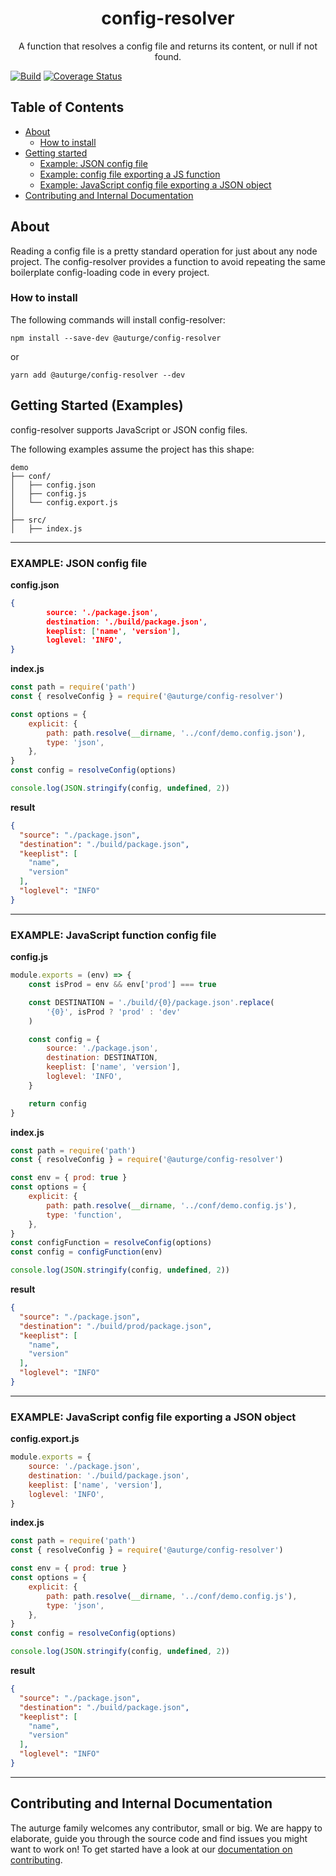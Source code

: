 <h1 align="center">config-resolver</h1>

<p align="center">
  A function that resolves a config file and returns its content, or null if not found.
</p>
<!-- [![npm][npm]][npm-url] -->

[![Build][travis-badge]][travis-url] [![Coverage Status][coverage-badge]][coverage-url]

## Table of Contents

-   [About](#about)
    -   [How to install](#how-to-install)
-   [Getting started](#getting-started-examples)
    -   [Example: JSON config file](#example-json-config-file)
    -   [Example: config file exporting a JS function](#example-JavaScript-function-config-file )
    -   [Example: JavaScript config file exporting a JSON object](#EXAMPLE-JavaScript-config-file-exporting-a-JSON-object)
-   [Contributing and Internal Documentation](#contributing-and-internal-documentation)

## About

Reading a config file is a pretty standard operation for just about any node project. The config-resolver provides a function to avoid repeating the same boilerplate config-loading code in every project.

### How to install

The following commands will install config-resolver:

```shell
npm install --save-dev @auturge/config-resolver
```

or

```shell
yarn add @auturge/config-resolver --dev
```

## Getting Started (Examples)

config-resolver supports JavaScript or JSON config files.

The following examples assume the project has this shape:

```none
demo
├── conf/
│   ├── config.json
│   ├── config.js
│   └── config.export.js
│
├── src/
│   ├── index.js
```

---

### EXAMPLE: JSON config file

**config.json**

```JSON
{
        source: './package.json',
        destination: './build/package.json',
        keeplist: ['name', 'version'],
        loglevel: 'INFO',
}
```

**index.js**

```JavaScript
const path = require('path')
const { resolveConfig } = require('@auturge/config-resolver')

const options = {
    explicit: {
        path: path.resolve(__dirname, '../conf/demo.config.json'),
        type: 'json',
    },
}
const config = resolveConfig(options)

console.log(JSON.stringify(config, undefined, 2))
```

**result**

```JSON
{
  "source": "./package.json",
  "destination": "./build/package.json",
  "keeplist": [
    "name",
    "version"
  ],
  "loglevel": "INFO"
}
```

---

### EXAMPLE: JavaScript function config file

**config.js**

```JavaScript
module.exports = (env) => {
    const isProd = env && env['prod'] === true

    const DESTINATION = './build/{0}/package.json'.replace(
        '{0}', isProd ? 'prod' : 'dev'
    )

    const config = {
        source: './package.json',
        destination: DESTINATION,
        keeplist: ['name', 'version'],
        loglevel: 'INFO',
    }

    return config
}
```

**index.js**
```JavaScript
const path = require('path')
const { resolveConfig } = require('@auturge/config-resolver')

const env = { prod: true }
const options = {
    explicit: {
        path: path.resolve(__dirname, '../conf/demo.config.js'),
        type: 'function',
    },
}
const configFunction = resolveConfig(options)
const config = configFunction(env)

console.log(JSON.stringify(config, undefined, 2))
```

**result**

```JSON
{
  "source": "./package.json",
  "destination": "./build/prod/package.json",
  "keeplist": [
    "name",
    "version"
  ],
  "loglevel": "INFO"
}
```

---

### EXAMPLE: JavaScript config file exporting a JSON object

**config.export.js**

```JavaScript
module.exports = {
    source: './package.json',
    destination: './build/package.json',
    keeplist: ['name', 'version'],
    loglevel: 'INFO',
}
```

**index.js**
```JavaScript
const path = require('path')
const { resolveConfig } = require('@auturge/config-resolver')

const env = { prod: true }
const options = {
    explicit: {
        path: path.resolve(__dirname, '../conf/demo.config.js'),
        type: 'json',
    },
}
const config = resolveConfig(options)

console.log(JSON.stringify(config, undefined, 2))
```

**result**

```JSON
{
  "source": "./package.json",
  "destination": "./build/package.json",
  "keeplist": [
    "name",
    "version"
  ],
  "loglevel": "INFO"
}
```

---

## Contributing and Internal Documentation

The auturge family welcomes any contributor, small or big. We are happy to elaborate, guide you through the source code and find issues you might want to work on! To get started have a look at our [documentation on contributing][contributing].

[contributing]: https://github.com/auturge/auturge/blob/master/docs/CONTRIBUTING.md
[npm]: https://img.shields.io/npm/v/auturge/config-resolver.svg
[npm-url]: https://www.npmjs.com/package/auturge/config-resolver
[travis-url]: https://travis-ci.com/github/auturge/config-resolver
[travis-badge]: https://api.travis-ci.com/auturge/config-resolver.svg?branch=master
[coverage-badge]: https://coveralls.io/repos/github/auturge/config-resolver/badge.svg
[coverage-url]: https://coveralls.io/github/auturge/config-resolver
